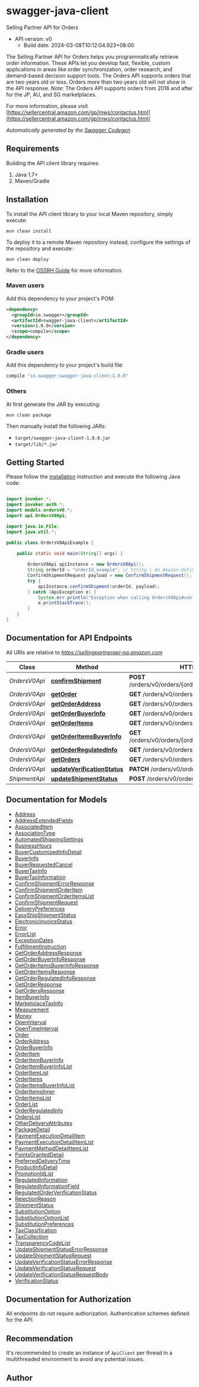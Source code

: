 # swagger-java-client

Selling Partner API for Orders
- API version: v0
  - Build date: 2024-03-08T10:12:04.923+08:00

The Selling Partner API for Orders helps you programmatically retrieve order information. These APIs let you develop fast, flexible, custom applications in areas like order synchronization, order research, and demand-based decision support tools. The Orders API supports orders that are two years old or less. Orders more than two years old will not show in the API response.  _Note:_ The Orders API supports orders from 2016 and after for the JP, AU, and SG marketplaces.

  For more information, please visit [https://sellercentral.amazon.com/gp/mws/contactus.html](https://sellercentral.amazon.com/gp/mws/contactus.html)

*Automatically generated by the [Swagger Codegen](https://github.com/swagger-api/swagger-codegen)*


## Requirements

Building the API client library requires:
1. Java 1.7+
2. Maven/Gradle

## Installation

To install the API client library to your local Maven repository, simply execute:

```shell
mvn clean install
```

To deploy it to a remote Maven repository instead, configure the settings of the repository and execute:

```shell
mvn clean deploy
```

Refer to the [OSSRH Guide](http://central.sonatype.org/pages/ossrh-guide.html) for more information.

### Maven users

Add this dependency to your project's POM:

```xml
<dependency>
  <groupId>io.swagger</groupId>
  <artifactId>swagger-java-client</artifactId>
  <version>1.0.0</version>
  <scope>compile</scope>
</dependency>
```

### Gradle users

Add this dependency to your project's build file:

```groovy
compile "io.swagger:swagger-java-client:1.0.0"
```

### Others

At first generate the JAR by executing:

```shell
mvn clean package
```

Then manually install the following JARs:

* `target/swagger-java-client-1.0.0.jar`
* `target/lib/*.jar`

## Getting Started

Please follow the [installation](#installation) instruction and execute the following Java code:

```java

import invoker.*;
import invoker.auth.*;
import models.ordersV0.*;
import api.OrdersV0Api;

import java.io.File;
import java.util.*;

public class OrdersV0ApiExample {

    public static void main(String[] args) {
        
        OrdersV0Api apiInstance = new OrdersV0Api();
        String orderId = "orderId_example"; // String | An Amazon-defined order identifier, in 3-7-7 format.
        ConfirmShipmentRequest payload = new ConfirmShipmentRequest(); // ConfirmShipmentRequest | Request body of confirmShipment.
        try {
            apiInstance.confirmShipment(orderId, payload);
        } catch (ApiException e) {
            System.err.println("Exception when calling OrdersV0Api#confirmShipment");
            e.printStackTrace();
        }
    }
}

```

## Documentation for API Endpoints

All URIs are relative to *https://sellingpartnerapi-na.amazon.com*

Class | Method | HTTP request | Description
------------ | ------------- | ------------- | -------------
*OrdersV0Api* | [**confirmShipment**](docs/OrdersV0Api.md#confirmShipment) | **POST** /orders/v0/orders/{orderId}/shipmentConfirmation | 
*OrdersV0Api* | [**getOrder**](docs/OrdersV0Api.md#getOrder) | **GET** /orders/v0/orders/{orderId} | 
*OrdersV0Api* | [**getOrderAddress**](docs/OrdersV0Api.md#getOrderAddress) | **GET** /orders/v0/orders/{orderId}/address | 
*OrdersV0Api* | [**getOrderBuyerInfo**](docs/OrdersV0Api.md#getOrderBuyerInfo) | **GET** /orders/v0/orders/{orderId}/buyerInfo | 
*OrdersV0Api* | [**getOrderItems**](docs/OrdersV0Api.md#getOrderItems) | **GET** /orders/v0/orders/{orderId}/orderItems | 
*OrdersV0Api* | [**getOrderItemsBuyerInfo**](docs/OrdersV0Api.md#getOrderItemsBuyerInfo) | **GET** /orders/v0/orders/{orderId}/orderItems/buyerInfo | 
*OrdersV0Api* | [**getOrderRegulatedInfo**](docs/OrdersV0Api.md#getOrderRegulatedInfo) | **GET** /orders/v0/orders/{orderId}/regulatedInfo | 
*OrdersV0Api* | [**getOrders**](docs/OrdersV0Api.md#getOrders) | **GET** /orders/v0/orders | 
*OrdersV0Api* | [**updateVerificationStatus**](docs/OrdersV0Api.md#updateVerificationStatus) | **PATCH** /orders/v0/orders/{orderId}/regulatedInfo | 
*ShipmentApi* | [**updateShipmentStatus**](docs/ShipmentApi.md#updateShipmentStatus) | **POST** /orders/v0/orders/{orderId}/shipment | 


## Documentation for Models

 - [Address](docs/Address.md)
 - [AddressExtendedFields](docs/AddressExtendedFields.md)
 - [AssociatedItem](docs/AssociatedItem.md)
 - [AssociationType](docs/AssociationType.md)
 - [AutomatedShippingSettings](docs/AutomatedShippingSettings.md)
 - [BusinessHours](docs/BusinessHours.md)
 - [BuyerCustomizedInfoDetail](docs/BuyerCustomizedInfoDetail.md)
 - [BuyerInfo](docs/BuyerInfo.md)
 - [BuyerRequestedCancel](docs/BuyerRequestedCancel.md)
 - [BuyerTaxInfo](docs/BuyerTaxInfo.md)
 - [BuyerTaxInformation](docs/BuyerTaxInformation.md)
 - [ConfirmShipmentErrorResponse](docs/ConfirmShipmentErrorResponse.md)
 - [ConfirmShipmentOrderItem](docs/ConfirmShipmentOrderItem.md)
 - [ConfirmShipmentOrderItemsList](docs/ConfirmShipmentOrderItemsList.md)
 - [ConfirmShipmentRequest](docs/ConfirmShipmentRequest.md)
 - [DeliveryPreferences](docs/DeliveryPreferences.md)
 - [EasyShipShipmentStatus](docs/EasyShipShipmentStatus.md)
 - [ElectronicInvoiceStatus](docs/ElectronicInvoiceStatus.md)
 - [Error](docs/Error.md)
 - [ErrorList](docs/ErrorList.md)
 - [ExceptionDates](docs/ExceptionDates.md)
 - [FulfillmentInstruction](docs/FulfillmentInstruction.md)
 - [GetOrderAddressResponse](docs/GetOrderAddressResponse.md)
 - [GetOrderBuyerInfoResponse](docs/GetOrderBuyerInfoResponse.md)
 - [GetOrderItemsBuyerInfoResponse](docs/GetOrderItemsBuyerInfoResponse.md)
 - [GetOrderItemsResponse](docs/GetOrderItemsResponse.md)
 - [GetOrderRegulatedInfoResponse](docs/GetOrderRegulatedInfoResponse.md)
 - [GetOrderResponse](docs/GetOrderResponse.md)
 - [GetOrdersResponse](docs/GetOrdersResponse.md)
 - [ItemBuyerInfo](docs/ItemBuyerInfo.md)
 - [MarketplaceTaxInfo](docs/MarketplaceTaxInfo.md)
 - [Measurement](docs/Measurement.md)
 - [Money](docs/Money.md)
 - [OpenInterval](docs/OpenInterval.md)
 - [OpenTimeInterval](docs/OpenTimeInterval.md)
 - [Order](docs/Order.md)
 - [OrderAddress](docs/OrderAddress.md)
 - [OrderBuyerInfo](docs/OrderBuyerInfo.md)
 - [OrderItem](docs/OrderItem.md)
 - [OrderItemBuyerInfo](docs/OrderItemBuyerInfo.md)
 - [OrderItemBuyerInfoList](docs/OrderItemBuyerInfoList.md)
 - [OrderItemList](docs/OrderItemList.md)
 - [OrderItems](docs/OrderItems.md)
 - [OrderItemsBuyerInfoList](docs/OrderItemsBuyerInfoList.md)
 - [OrderItemsInner](docs/OrderItemsInner.md)
 - [OrderItemsList](docs/OrderItemsList.md)
 - [OrderList](docs/OrderList.md)
 - [OrderRegulatedInfo](docs/OrderRegulatedInfo.md)
 - [OrdersList](docs/OrdersList.md)
 - [OtherDeliveryAttributes](docs/OtherDeliveryAttributes.md)
 - [PackageDetail](docs/PackageDetail.md)
 - [PaymentExecutionDetailItem](docs/PaymentExecutionDetailItem.md)
 - [PaymentExecutionDetailItemList](docs/PaymentExecutionDetailItemList.md)
 - [PaymentMethodDetailItemList](docs/PaymentMethodDetailItemList.md)
 - [PointsGrantedDetail](docs/PointsGrantedDetail.md)
 - [PreferredDeliveryTime](docs/PreferredDeliveryTime.md)
 - [ProductInfoDetail](docs/ProductInfoDetail.md)
 - [PromotionIdList](docs/PromotionIdList.md)
 - [RegulatedInformation](docs/RegulatedInformation.md)
 - [RegulatedInformationField](docs/RegulatedInformationField.md)
 - [RegulatedOrderVerificationStatus](docs/RegulatedOrderVerificationStatus.md)
 - [RejectionReason](docs/RejectionReason.md)
 - [ShipmentStatus](docs/ShipmentStatus.md)
 - [SubstitutionOption](docs/SubstitutionOption.md)
 - [SubstitutionOptionList](docs/SubstitutionOptionList.md)
 - [SubstitutionPreferences](docs/SubstitutionPreferences.md)
 - [TaxClassification](docs/TaxClassification.md)
 - [TaxCollection](docs/TaxCollection.md)
 - [TransparencyCodeList](docs/TransparencyCodeList.md)
 - [UpdateShipmentStatusErrorResponse](docs/UpdateShipmentStatusErrorResponse.md)
 - [UpdateShipmentStatusRequest](docs/UpdateShipmentStatusRequest.md)
 - [UpdateVerificationStatusErrorResponse](docs/UpdateVerificationStatusErrorResponse.md)
 - [UpdateVerificationStatusRequest](docs/UpdateVerificationStatusRequest.md)
 - [UpdateVerificationStatusRequestBody](docs/UpdateVerificationStatusRequestBody.md)
 - [VerificationStatus](docs/VerificationStatus.md)


## Documentation for Authorization

All endpoints do not require authorization.
Authentication schemes defined for the API:

## Recommendation

It's recommended to create an instance of `ApiClient` per thread in a multithreaded environment to avoid any potential issues.

## Author



